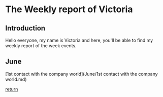 # The Weekly report of Victoria
  
  ## Introduction
  
  Hello everyone, my name is Victoria and here, you'll be able to find my weekly report of the week events. 
  
  ## June
  [1st contact with the company world](June/1st contact with the company world.md)
  
[return](../README.md)
